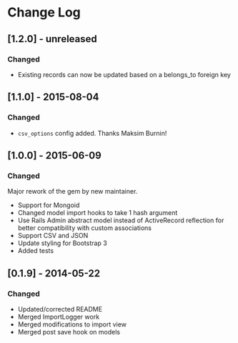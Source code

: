 # Change Log

## [1.2.0] - unreleased
### Changed
- Existing records can now be updated based on a belongs_to foreign key

## [1.1.0] - 2015-08-04
### Changed
- `csv_options` config added. Thanks Maksim Burnin!

## [1.0.0] - 2015-06-09
### Changed

Major rework of the gem by new maintainer.

- Support for Mongoid
- Changed model import hooks to take 1 hash argument
- Use Rails Admin abstract model instead of ActiveRecord reflection for better compatibility with custom associations
- Support CSV and JSON
- Update styling for Bootstrap 3
- Added tests


## [0.1.9] - 2014-05-22
### Changed

- Updated/corrected README
- Merged ImportLogger work
- Merged modifications to import view
- Merged post save hook on models
